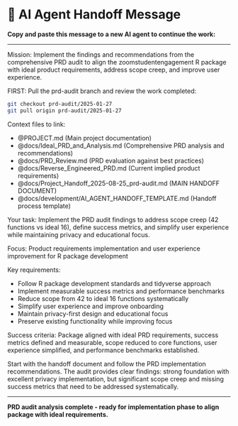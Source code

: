 # 🤖 AI Agent Handoff Message

**Copy and paste this message to a new AI agent to continue the work:**

---

Mission: Implement the findings and recommendations from the comprehensive PRD audit to align the zoomstudentengagement R package with ideal product requirements, address scope creep, and improve user experience.

FIRST: Pull the prd-audit branch and review the work completed:
```bash
git checkout prd-audit/2025-01-27
git pull origin prd-audit/2025-01-27
```

Context files to link:
- @PROJECT.md (Main project documentation)
- @docs/Ideal_PRD_and_Analysis.md (Comprehensive PRD analysis and recommendations)
- @docs/PRD_Review.md (PRD evaluation against best practices)
- @docs/Reverse_Engineered_PRD.md (Current implied product requirements)
- @docs/Project_Handoff_2025-08-25_prd-audit.md (MAIN HANDOFF DOCUMENT)
- @docs/development/AI_AGENT_HANDOFF_TEMPLATE.md (Handoff process template)

Your task: Implement the PRD audit findings to address scope creep (42 functions vs ideal 16), define success metrics, and simplify user experience while maintaining privacy and educational focus.

Focus: Product requirements implementation and user experience improvement for R package development

Key requirements:
- Follow R package development standards and tidyverse approach
- Implement measurable success metrics and performance benchmarks
- Reduce scope from 42 to ideal 16 functions systematically
- Simplify user experience and improve onboarding
- Maintain privacy-first design and educational focus
- Preserve existing functionality while improving focus

Success criteria: Package aligned with ideal PRD requirements, success metrics defined and measurable, scope reduced to core functions, user experience simplified, and performance benchmarks established.

Start with the handoff document and follow the PRD implementation recommendations. The audit provides clear findings: strong foundation with excellent privacy implementation, but significant scope creep and missing success metrics that need to be addressed systematically.

---

**PRD audit analysis complete - ready for implementation phase to align package with ideal requirements.**

